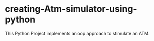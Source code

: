 # creating-Atm-simulator-using-python
This Python Project implements an oop approach to stimulate an ATM.
<br>
